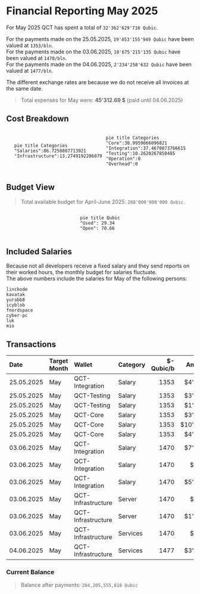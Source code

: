 # Financial Reporting May 2025
For May 2025 QCT has spent a total of `32'362'629'716 Qubic`.

For the payments made on the 25.05.2025, `19'453'155'949 Qubic` have been valued at `1353/bln`.<br>
For the payments made on the 03.06.2025, `10'675'215'135 Qubic` have been valued at `1470/bln`.<br>
For the payments made on the 04.06.2025, `2'234'258'632 Qubic` have been valued at `1477/bln`.<br>

The different exchange rates are because we do not receive all invoices at the same date.

> Total expenses for May were: **45'312.69 $** (paid until 04.06.2025)

## Cost Breakdown

<div style="display: flex; justify-content: center; align-items: center; gap: 10px;flex-wrap:wrap;">
<div>

 ```mermaid
pie title Categories
"Salaries":86.7250807713921
"Infrastructure":13.2749192286079
```

</div>
 <div>

 ```mermaid
pie title Categories
"Core":38.9959666096821
"Integration":37.4670873766615
"Testing":10.2620267850485
"Operation":0
"Overhead":0
```

 </div>
</div>

## Budget View
> Total available budget for April-June 2025: `288'000'000'000 Qubic`.

<div style="display: flex; justify-content: center; align-items: center; gap: 10px;flex-wrap:wrap;">
<div>

```mermaid
pie title Qubic
"Used": 29.34
"Open": 70.66
```

 </div>
</div>

## Included Salaries
Because not all developers receive a fixed salary and they send reports on their worked hours, the monthly budget for salaries fluctuate.<br>
The above numbers include the salaries for May of the following persons:

```
linckode
kavatak
yurabb8
icyblob
fnordspace
cyber-pc
luk
mio
```

## Transactions


| Date       | Target Month | Wallet             | Category | $-Qubic/b |   Amount $ |  Amount Qubic | TX Link                                                                                            |
| :--------- | :----------- | :----------------- | :------- | --------: | ---------: | ------------: | :------------------------------------------------------------------------------------------------- |
| 25.05.2025 | May          | QCT-Integration    | Salary   |      1353 |  $4'000.00 | 2'956'393'200 | https://explorer.qubic.org/network/tx/cmzhncspeeuecckijydjdgwbsbddsgbolzpcfarcweqvjfucdmtndvqaykra |
| 25.05.2025 | May          | QCT-Testing        | Salary   |      1353 |  $3'150.00 | 2'328'159'645 | https://explorer.qubic.org/network/tx/burgdslowppjbhgteyazbmfdeucenevhqfqtygeggethzdpfontkzrndqusg |
| 25.05.2025 | May          | QCT-Testing        | Salary   |      1353 |  $1'500.00 | 1'108'647'450 | https://explorer.qubic.org/network/tx/burgdslowppjbhgteyazbmfdeucenevhqfqtygeggethzdpfontkzrndqusg |
| 25.05.2025 | May          | QCT-Core           | Salary   |      1353 |  $3'000.00 | 2'217'294'900 | https://explorer.qubic.org/network/tx/svezzdhvxroahdqlxamwbftfztzeatcgemfihgitzfiuywlqnlnrbvpdloye |
| 25.05.2025 | May          | QCT-Core           | Salary   |      1353 | $10'670.12 | 7'886'267'554 | https://explorer.qubic.org/network/tx/svezzdhvxroahdqlxamwbftfztzeatcgemfihgitzfiuywlqnlnrbvpdloye |
| 25.05.2025 | May          | QCT-Core           | Salary   |      1353 |  $4'000.00 | 2'956'393'200 | https://explorer.qubic.org/network/tx/svezzdhvxroahdqlxamwbftfztzeatcgemfihgitzfiuywlqnlnrbvpdloye |
| 03.06.2025 | May          | QCT-Integration    | Salary   |      1470 |  $7'350.00 | 5'000'000'000 | https://explorer.qubic.org/network/tx/tjkdaykptzqdkhfbvcjukhpfgofajhcmlruaqflmabpfhtcriyangqxcsptm |
| 03.06.2025 | May          | QCT-Integration    | Salary   |      1470 |    $482.34 |   328'125'000 | https://explorer.qubic.org/network/tx/tjkdaykptzqdkhfbvcjukhpfgofajhcmlruaqflmabpfhtcriyangqxcsptm |
| 03.06.2025 | May          | QCT-Integration    | Salary   |      1470 |  $5'145.00 | 3'500'000'000 | https://explorer.qubic.org/network/tx/tjkdaykptzqdkhfbvcjukhpfgofajhcmlruaqflmabpfhtcriyangqxcsptm |
| 03.06.2025 | May          | QCT-Infrastructure | Server   |      1470 |    $778.95 |   529'898'367 | https://explorer.qubic.org/network/tx/askgfixhjeyjxayqxjjsumeaptldxrjjdsktonmsaeudurveskdkjumgxtxl |
| 03.06.2025 | May          | QCT-Infrastructure | Server   |      1470 |  $1'185.60 |   806'530'612 | https://explorer.qubic.org/network/tx/askgfixhjeyjxayqxjjsumeaptldxrjjdsktonmsaeudurveskdkjumgxtxl |
| 03.06.2025 | May          | QCT-Infrastructure | Services |      1470 |    $750.67 |   510'661'156 | https://explorer.qubic.org/network/tx/askgfixhjeyjxayqxjjsumeaptldxrjjdsktonmsaeudurveskdkjumgxtxl |
| 04.06.2025 | May          | QCT-Infrastructure | Services |      1477 |  $3'300.00 | 2'234'258'632 | https://explorer.qubic.org/network/tx/jwlowhlxdghetdlkosbyhqdwqcbgtyknnnlnivymoeorrfglhqyoukabalaj |

### Current Balance

> Balance after payments: `204,205,555,818 Qubic`<br>